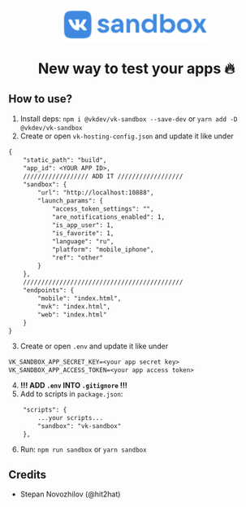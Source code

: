 <h1 align="center">
  <a href="#"><img src="docs/logo.svg?raw=true" width="300" alt="VK Sandbox"></a>
  <p>New way to test your apps 🔥</p>
</h1>

## How to use?
1. Install deps: ```npm i @vkdev/vk-sandbox --save-dev``` or ```yarn add -D @vkdev/vk-sandbox```
2. Create or open ```vk-hosting-config.json``` and update it like under
```
{
    "static_path": "build",
    "app_id": <YOUR APP ID>,
    ////////////////// ADD IT //////////////////
    "sandbox": {
        "url": "http://localhost:10888",
        "launch_params": {
            "access_token_settings": "",
            "are_notifications_enabled": 1,
            "is_app_user": 1,
            "is_favorite": 1,
            "language": "ru",
            "platform": "mobile_iphone",
            "ref": "other"
        }
    },
    ////////////////////////////////////////////
    "endpoints": {
        "mobile": "index.html",
        "mvk": "index.html",
        "web": "index.html"
    }
}
```
3. Create or open ```.env``` and update it like under
```
VK_SANDBOX_APP_SECRET_KEY=<your app secret key>
VK_SANDBOX_APP_ACCESS_TOKEN=<your app access token>
```
4. **!!! ADD ```.env``` INTO ```.gitignore``` !!!**
5. Add to scripts in ```package.json```:
```
    "scripts": {
        ...your scripts...
        "sandbox": "vk-sandbox"
    },
```
6. Run: ```npm run sandbox``` or ```yarn sandbox```

## Credits
* Stepan Novozhilov (@hit2hat)